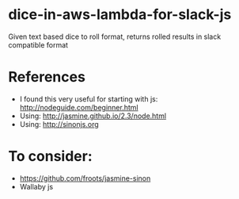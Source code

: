 # dice-in-aws-lambda-for-slack-js
Given text based dice to roll format, returns rolled results in slack compatible format

# References
* I found this very useful for starting with js: http://nodeguide.com/beginner.html
* Using: http://jasmine.github.io/2.3/node.html
* Using: http://sinonjs.org

# To consider:
* https://github.com/froots/jasmine-sinon
* Wallaby js
